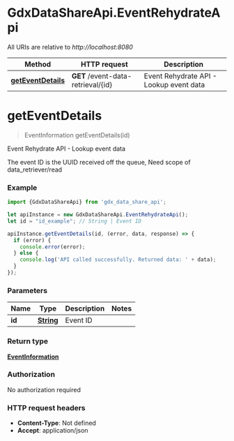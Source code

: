 # GdxDataShareApi.EventRehydrateApi

All URIs are relative to *http://localhost:8080*

Method | HTTP request | Description
------------- | ------------- | -------------
[**getEventDetails**](EventRehydrateApi.md#getEventDetails) | **GET** /event-data-retrieval/{id} | Event Rehydrate API - Lookup event data

<a name="getEventDetails"></a>
# **getEventDetails**
> EventInformation getEventDetails(id)

Event Rehydrate API - Lookup event data

The event ID is the UUID received off the queue, Need scope of data_retriever/read

### Example
```javascript
import {GdxDataShareApi} from 'gdx_data_share_api';

let apiInstance = new GdxDataShareApi.EventRehydrateApi();
let id = "id_example"; // String | Event ID

apiInstance.getEventDetails(id, (error, data, response) => {
  if (error) {
    console.error(error);
  } else {
    console.log('API called successfully. Returned data: ' + data);
  }
});
```

### Parameters

Name | Type | Description  | Notes
------------- | ------------- | ------------- | -------------
 **id** | [**String**](.md)| Event ID | 

### Return type

[**EventInformation**](EventInformation.md)

### Authorization

No authorization required

### HTTP request headers

 - **Content-Type**: Not defined
 - **Accept**: application/json

